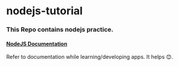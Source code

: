 # nodejs-tutorial

### This Repo contains nodejs practice.

#### [NodeJS Documentation](https://nodejs.org/docs/latest/api/)
Refer to documentation while learning/developing apps.
It helps 😊.